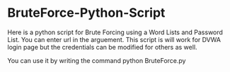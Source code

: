 # BruteForce-Python-Script
Here is a python script for Brute Forcing using a Word Lists and Password List.
You can enter url in the arguement. This script is will work for DVWA login page but the credentials can be modified for others as well.

You can use it by writing the command python BruteForce.py <url>
